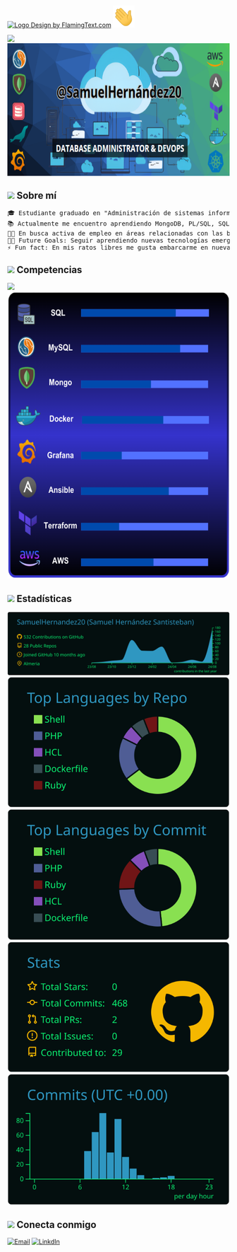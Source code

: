  
<a target="_top" href="https://flamingtext.com/" ><img src="https://blog.flamingtext.com/blog/2024/08/05/flamingtext_com_1722858627_539274852.png" border="0" alt="Logo Design by FlamingText.com" title="Logo Design by FlamingText.com"></a>
</a> <img src="https://raw.githubusercontent.com/ABSphreak/ABSphreak/master/gifs/Hi.gif" width="50px">

<img src="https://user-images.githubusercontent.com/73097560/115834477-dbab4500-a447-11eb-908a-139a6edaec5c.gif">    

<img src="images/Presentacion_GitHub.png" alt="Perfil" width="550" height="300"/>


<h2> <img src = "https://github.com/7oSkaaa/7oSkaaa/blob/main/Images/about_me.gif?raw=true" width = 20px>  Sobre mí </h2>
<pre>
🎓 Estudiante graduado en "Administración de sistemas informaticos" & "Sistemas microinformáticos y redes".
📚 Actualmente me encuentro aprendiendo MongoDB, PL/SQL, SQL Common Table Expression, Oracle y Jenkins.
👩‍💻 En busca activa de empleo en áreas relacionadas con las bases de datos o devops.
💪🏼 Future Goals: Seguir aprendiendo nuevas tecnologías emergentes, para poder aportar valor en el mercado.
⚡ Fun fact: En mis ratos libres me gusta embarcarme en nuevas prácticas y proyectos personales.
</pre>

<h2><img src = "https://media2.giphy.com/media/QssGEmpkyEOhBCb7e1/giphy.gif?cid=ecf05e47a0n3gi1bfqntqmob8g9aid1oyj2wr3ds3mg700bl&rid=giphy.gif" width = 20 px>  Competencias </h2>
<img src = "https://media2.giphy.com/media/QssGEmpkyEOhBCb7e1/giphy.gif?cid=ecf05e47a0n3gi1bfqntqmob8g9aid1oyj2wr3ds3mg700bl&rid=giphy.gif" width = 20 px>
<img src="images/Tecnologias.png" alt="tecnologias" width="550" height="650" />


<h2><img src="https://media.giphy.com/media/iY8CRBdQXODJSCERIr/giphy.gif" width="30px"> Estadísticas </h2>


[![](https://raw.githubusercontent.com/SamuelHernandez20/SamuelHernandez/master/profile-summary-card-output/blue_green/0-profile-details.svg)](https://github.com/vn7n24fzkq/github-profile-summary-cards)
[![](https://raw.githubusercontent.com/SamuelHernandez20/SamuelHernandez/master/profile-summary-card-output/blue_green/1-repos-per-language.svg)](https://github.com/vn7n24fzkq/github-profile-summary-cards) [![](https://raw.githubusercontent.com/SamuelHernandez20/SamuelHernandez/master/profile-summary-card-output/blue_green/2-most-commit-language.svg)](https://github.com/vn7n24fzkq/github-profile-summary-cards)
[![](https://raw.githubusercontent.com/SamuelHernandez20/SamuelHernandez/master/profile-summary-card-output/blue_green/3-stats.svg)](https://github.com/vn7n24fzkq/github-profile-summary-cards) [![](https://raw.githubusercontent.com/SamuelHernandez20/SamuelHernandez/master/profile-summary-card-output/blue_green/4-productive-time.svg)](https://github.com/vn7n24fzkq/github-profile-summary-cards)

<h2><img src="https://github.com/JayantGoel001/JayantGoel001/blob/master/GIF/Handshake.gif" width="25px"> Conecta conmigo </h2>

[![Email](https://img.shields.io/badge/Gmail-red?style=for-the-badge&logo=gmail&logoColor=white)](mailto:hernandezsantistebansamuel@gmail.com)
[![LinkdIn](https://img.shields.io/badge/LinkedIn-blue?style=for-the-badge)](https://www.linkedin.com/in/samuel-hern%C3%A1ndez-1591212ab/)







